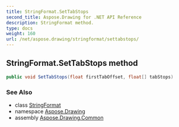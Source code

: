 ```yaml
---
title: StringFormat.SetTabStops
second_title: Aspose.Drawing for .NET API Reference
description: StringFormat method. 
type: docs
weight: 160
url: /net/aspose.drawing/stringformat/settabstops/
---
```

## StringFormat.SetTabStops method

```csharp
public void SetTabStops(float firstTabOffset, float[] tabStops)
```

### See Also

* class [StringFormat](../)
* namespace [Aspose.Drawing](../../stringformat/)
* assembly [Aspose.Drawing.Common](../../../)


